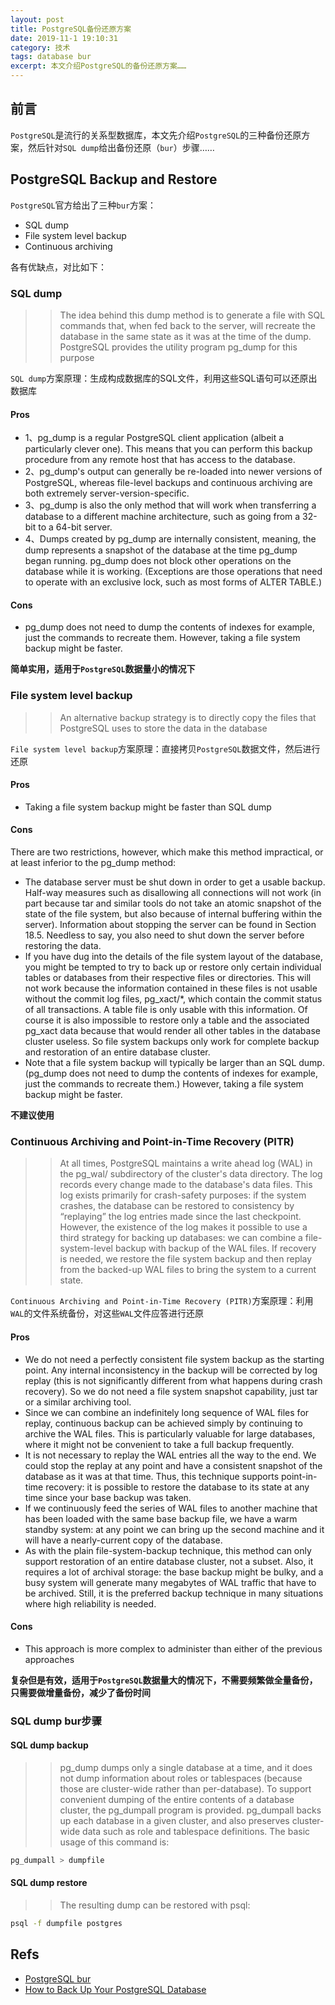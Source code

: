 ```yaml
---
layout: post
title: PostgreSQL备份还原方案
date: 2019-11-1 19:10:31
category: 技术
tags: database bur
excerpt: 本文介绍PostgreSQL的备份还原方案……
---
```


## 前言

`PostgreSQL`是流行的关系型数据库，本文先介绍`PostgreSQL`的三种备份还原方案，然后针对`SQL dump`给出备份还原（`bur`）步骤……

## PostgreSQL Backup and Restore

`PostgreSQL`官方给出了三种`bur`方案：

* SQL dump
* File system level backup
* Continuous archiving

各有优缺点，对比如下：

### SQL dump

>> The idea behind this dump method is to generate a file with SQL commands that, when fed back to the server, will recreate the database in the same state as it was at the time of the dump. PostgreSQL provides the utility program pg_dump for this purpose

`SQL dump`方案原理：生成构成数据库的SQL文件，利用这些SQL语句可以还原出数据库

#### Pros

* 1、pg_dump is a regular PostgreSQL client application (albeit a particularly clever one). This means that you can perform this backup procedure from any remote host that has access to the database.
* 2、pg_dump's output can generally be re-loaded into newer versions of PostgreSQL, whereas file-level backups and continuous archiving are both extremely server-version-specific.
* 3、pg_dump is also the only method that will work when transferring a database to a different machine architecture, such as going from a 32-bit to a 64-bit server.
* 4、Dumps created by pg_dump are internally consistent, meaning, the dump represents a snapshot of the database at the time pg_dump began running. pg_dump does not block other operations on the database while it is working. (Exceptions are those operations that need to operate with an exclusive lock, such as most forms of ALTER TABLE.)

#### Cons

* pg_dump does not need to dump the contents of indexes for example, just the commands to recreate them. However, taking a file system backup might be faster.

**简单实用，适用于`PostgreSQL`数据量小的情况下**

### File system level backup

>> An alternative backup strategy is to directly copy the files that PostgreSQL uses to store the data in the database

`File system level backup`方案原理：直接拷贝`PostgreSQL`数据文件，然后进行还原

#### Pros

* Taking a file system backup might be faster than SQL dump

#### Cons

There are two restrictions, however, which make this method impractical, or at least inferior to the pg_dump method:

* The database server must be shut down in order to get a usable backup. Half-way measures such as disallowing all connections will not work (in part because tar and similar tools do not take an atomic snapshot of the state of the file system, but also because of internal buffering within the server). Information about stopping the server can be found in Section 18.5. Needless to say, you also need to shut down the server before restoring the data.
* If you have dug into the details of the file system layout of the database, you might be tempted to try to back up or restore only certain individual tables or databases from their respective files or directories. This will not work because the information contained in these files is not usable without the commit log files, pg_xact/*, which contain the commit status of all transactions. A table file is only usable with this information. Of course it is also impossible to restore only a table and the associated pg_xact data because that would render all other tables in the database cluster useless. So file system backups only work for complete backup and restoration of an entire database cluster.
* Note that a file system backup will typically be larger than an SQL dump. (pg_dump does not need to dump the contents of indexes for example, just the commands to recreate them.) However, taking a file system backup might be faster.

**不建议使用**

### Continuous Archiving and Point-in-Time Recovery (PITR)

>> At all times, PostgreSQL maintains a write ahead log (WAL) in the pg_wal/ subdirectory of the cluster's data directory. The log records every change made to the database's data files. This log exists primarily for crash-safety purposes: if the system crashes, the database can be restored to consistency by “replaying” the log entries made since the last checkpoint. However, the existence of the log makes it possible to use a third strategy for backing up databases: we can combine a file-system-level backup with backup of the WAL files. If recovery is needed, we restore the file system backup and then replay from the backed-up WAL files to bring the system to a current state. 

`Continuous Archiving and Point-in-Time Recovery (PITR)`方案原理：利用`WAL`的文件系统备份，对这些`WAL`文件应答进行还原

#### Pros

* We do not need a perfectly consistent file system backup as the starting point. Any internal inconsistency in the backup will be corrected by log replay (this is not significantly different from what happens during crash recovery). So we do not need a file system snapshot capability, just tar or a similar archiving tool.
* Since we can combine an indefinitely long sequence of WAL files for replay, continuous backup can be achieved simply by continuing to archive the WAL files. This is particularly valuable for large databases, where it might not be convenient to take a full backup frequently.
* It is not necessary to replay the WAL entries all the way to the end. We could stop the replay at any point and have a consistent snapshot of the database as it was at that time. Thus, this technique supports point-in-time recovery: it is possible to restore the database to its state at any time since your base backup was taken.
* If we continuously feed the series of WAL files to another machine that has been loaded with the same base backup file, we have a warm standby system: at any point we can bring up the second machine and it will have a nearly-current copy of the database.
* As with the plain file-system-backup technique, this method can only support restoration of an entire database cluster, not a subset. Also, it requires a lot of archival storage: the base backup might be bulky, and a busy system will generate many megabytes of WAL traffic that have to be archived. Still, it is the preferred backup technique in many situations where high reliability is needed.

#### Cons

* This approach is more complex to administer than either of the previous approaches

**复杂但是有效，适用于`PostgreSQL`数据量大的情况下，不需要频繁做全量备份，只需要做增量备份，减少了备份时间**

### SQL dump bur步骤

#### SQL dump backup

>> pg_dump dumps only a single database at a time, and it does not dump information about roles or tablespaces (because those are cluster-wide rather than per-database). To support convenient dumping of the entire contents of a database cluster, the pg_dumpall program is provided. pg_dumpall backs up each database in a given cluster, and also preserves cluster-wide data such as role and tablespace definitions. The basic usage of this command is:

```bash
pg_dumpall > dumpfile
```

#### SQL dump restore

>> The resulting dump can be restored with psql:

```bash
psql -f dumpfile postgres
```

## Refs

* [PostgreSQL bur](https://www.postgresql.org/docs/current/backup-file.html)
* [How to Back Up Your PostgreSQL Database](https://www.linode.com/docs/databases/postgresql/how-to-back-up-your-postgresql-database/)